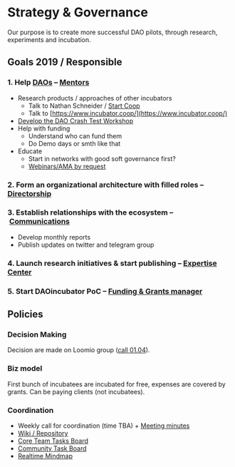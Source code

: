 # Strategy & Governance

Our purpose is to create more successful DAO pilots, through research, experiments and incubation.

## Goals 2019 / Responsible

### 1. Help [DAOs](../../dao/) – [Mentors](../../mentors.md)

* Research products / approaches of other incubators
  * Talk to Nathan Schneider / [Start Coop](https://start.coop/)
  * Talk to [https://www.incubator.coop/](https://www.incubator.coop/)
* [Develop the DAO Crash Test Workshop](../../projects/dao-crash-test.md)
* Help with funding
  * Understand who can fund them
  * Do Demo days or smth like that
* Educate
  * Start in networks with good soft governance first?
  * [Webinars/AMA by request](../../projects/dao-webinar-panel.md)

### 2. Form an organizational architecture with filled roles – [Directorship](roles-and-permissions.md#directorship)

### 3. Establish relationships with the ecosystem – [Communications](roles-and-permissions.md#communications)

* Develop monthly reports
* Publish updates on twitter and telegram group

### 4. Launch research initiatives & start publishing – [Expertise Center](roles-and-permissions.md#expertise-centre)

### 5. Start DAOincubator PoC – [Funding & Grants manager](roles-and-permissions.md#funding-and-grants-manager)

## Policies

### Decision Making

Decision are made on Loomio group \([call 01.04](https://dao-incubator.gitbook.io/wiki/org/tacticals/wg-call-xx.03.2019)\).

### Biz model

First bunch of incubatees are incubated for free, expenses are covered by grants. Can be paying clients \(not incubatees\).

### Coordination

* Weekly call for coordination \(time TBA\) + [Meeting minutes](../tacticals/)
* [Wiki / Repository](https://github.com/MaxSemenchuk/DAO-incubator)
* [Core Team Tasks Board](https://trello.com/b/dWWt9SUj/dao-incubator)
* [Community Task Board](https://trello.com/b/XrAjqdlO/dao-incubator)
* [Realtime Mindmap](https://realtimeboard.com/welcomeonboard/3U2M3hyQolAUfwf8PFIvLIksh2h3HVR2gzBZs0LGrRCYoAgTvyUB668VA5tupte7)

